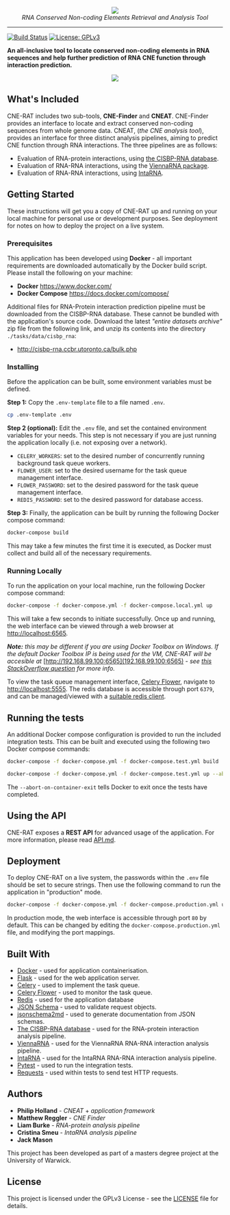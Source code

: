 <p align="center">
  <img src="https://i.imgur.com/1yoLM55.png" />
  <br>
  <i>RNA Conserved Non-coding Elements Retrieval and Analysis Tool</i>
</p>

---

[![Build Status](https://travis-ci.com/Phil-Holland/CNE-RAT.svg?token=pzRsFpf4SapMeqEcEqKd&branch=master)](https://travis-ci.com/Phil-Holland/CNE-RAT)
[![License: GPLv3](https://img.shields.io/badge/License-GPLv3-blue.svg)](LICENSE)

**An all-inclusive tool to locate conserved non-coding elements in RNA sequences and help further prediction of RNA CNE function through interaction prediction.**

<p align="center">
  <img src="https://i.imgur.com/ScEuAHk.png" />
</p>

## What's Included

CNE-RAT includes two sub-tools, **CNE-Finder** and **CNEAT**. CNE-Finder provides an interface to locate and extract conserved non-coding sequences from whole genome data. CNEAT, (*the CNE analysis tool*), provides an interface for three distinct analysis pipelines, aiming to predict CNE function through RNA interactions. The three pipelines are as follows:

- Evaluation of RNA-protein interactions, using [the CISBP-RNA database](http://cisbp-rna.ccbr.utoronto.ca).
- Evaluation of RNA-RNA interactions, using the [ViennaRNA package](https://www.tbi.univie.ac.at/RNA/).
- Evaluation of RNA-RNA interactions, using [IntaRNA](https://github.com/BackofenLab/IntaRNA).

## Getting Started

These instructions will get you a copy of CNE-RAT up and running on your local machine for personal use or development purposes. See deployment for notes on how to deploy the project on a live system.

### Prerequisites

This application has been developed using **Docker** - all important requirements are downloaded automatically by the Docker build script. Please install the following on your machine:

- **Docker** https://www.docker.com/
- **Docker Compose** https://docs.docker.com/compose/

Additional files for RNA-Protein interaction prediction pipeline must be downloaded from the CISBP-RNA 
database. These cannot be bundled with the application's source code. Download the latest *"entire datasets archive"* zip file from the following link, and unzip its contents into the directory `./tasks/data/cisbp_rna`:

- http://cisbp-rna.ccbr.utoronto.ca/bulk.php

### Installing

Before the application can be built, some environment variables must be defined.

**Step 1:** Copy the `.env-template` file to a file named `.env`.

```bash
cp .env-template .env
```

**Step 2 (optional):** Edit the `.env` file, and set the contained environment variables for your needs. This step is not necessary if you are just running the application locally (i.e. not exposing over a network).

- `CELERY_WORKERS`: set to the desired number of concurrently running background task queue workers.
- `FLOWER_USER`: set to the desired username for the task queue management interface.
- `FLOWER_PASSWORD`: set to the desired password for the task queue management interface.
- `REDIS_PASSWORD`: set to the desired password for database access.

**Step 3:** Finally, the application can be built by running the following Docker compose command:

```bash
docker-compose build
```

This may take a few minutes the first time it is executed, as Docker must collect and build all of the necessary requirements.

### Running Locally

To run the application on your local machine, run the following Docker compose command:

```bash
docker-compose -f docker-compose.yml -f docker-compose.local.yml up
```

This will take a few seconds to initiate successfully. Once up and running, the web interface can be viewed through a web browser at [http://localhost:6565](http://localhost:6565).

***Note:*** *this may be different if you are using Docker Toolbox on Windows. If the default Docker Toolbox IP is being used for the VM, CNE-RAT will be accesible at* [http://192.168.99.100:6565](192.168.99.100:6565) *- see [this StackOverflow question](https://stackoverflow.com/questions/42866013/docker-toolbox-localhost-not-working) for more info.*

To view the task queue management interface, [Celery Flower](https://flower.readthedocs.io/en/latest/), navigate to [http://localhost:5555](http://localhost:5555). The redis database is accessible through port `6379`, and can be managed/viewed with a [suitable redis client](https://redislabs.com/blog/so-youre-looking-for-the-redis-gui/).

## Running the tests

An additional Docker compose configuration is provided to run the included integration tests. This can be built and executed using the following two Docker compose commands:

```bash
docker-compose -f docker-compose.yml -f docker-compose.test.yml build
```

```bash
docker-compose -f docker-compose.yml -f docker-compose.test.yml up --abort-on-container-exit
```

The `--abort-on-container-exit` tells Docker to exit once the tests have completed.

## Using the API

CNE-RAT exposes a **REST API** for advanced usage of the application. For more information, please read [API.md](documentation/API.md).

## Deployment

To deploy CNE-RAT on a live system, the passwords within the `.env` file should be set to secure strings. Then use the following command to run the application in "production" mode.

```bash
docker-compose -f docker-compose.yml -f docker-compose.production.yml up
```

In production mode, the web interface is accessible through port `80` by default. This can be changed by editing the `docker-compose.production.yml` file, and modifying the port mappings. 

## Built With

- [Docker](https://www.docker.com/) - used for application containerisation.
- [Flask](http://flask.pocoo.org) - used for the web application server.
- [Celery](http://www.celeryproject.org/) - used to implement the task queue.
- [Celery Flower](https://flower.readthedocs.io/en/latest/) - used to monitor the task queue.
- [Redis](https://redis.io/) - used for the application database
- [JSON Schema](https://json-schema.org/) - used to validate request objects.
- [jsonschema2md](https://github.com/adobe/jsonschema2md) - used to generate documentation from JSON schemas.
- [The CISBP-RNA database](http://cisbp-rna.ccbr.utoronto.ca) - used for the RNA-protein interaction analysis pipeline.
- [ViennaRNA](https://www.tbi.univie.ac.at/RNA/) - used for the ViennaRNA RNA-RNA interaction analysis pipeline.
- [IntaRNA](https://github.com/BackofenLab/IntaRNA) - used for the IntaRNA RNA-RNA interaction analysis pipeline.
- [Pytest](https://docs.pytest.org/en/latest/) - used to run the integration tests.
- [Requests](https://2.python-requests.org//en/master/) - used within tests to send test HTTP requests.

## Authors

- **Philip Holland** - *CNEAT* + *application framework*
- **Matthew Reggler** - *CNE Finder*
- **Liam Burke** - *RNA-protein analysis pipeline*
- **Cristina Smeu** - *IntaRNA analysis pipeline*
- **Jack Mason**

This project has been developed as part of a masters degree project at the University of Warwick. 

## License

This project is licensed under the GPLv3 License - see the [LICENSE](LICENSE) file for details.

